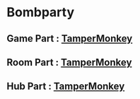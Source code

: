 # Bombparty
Game Part : 
[TamperMonkey](https://github.com/SuperRandomGuy/jklmoverlay/master/phoenixfalcon.js)
---------------
Room Part : 
[TamperMonkey](https://github.com/SuperRandomGuy/jklmoverlay/master/jklmrooms.js)
---------------
Hub Part :
[TamperMonkey](hhttps://github.com/SuperRandomGuy/jklmoverlay/master/jklmhub.js)
---------------
